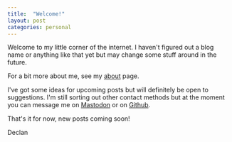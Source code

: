 ```yaml
---
title:  "Welcome!"
layout: post
categories: personal
---
```


Welcome to my little corner of the internet. I haven't figured out a blog name or anything like that yet but may change some stuff around in the future.

For a bit more about me, see my [about](/about.html) page.

I've got some ideas for upcoming posts but will definitely be open to suggestions. I'm still sorting out other contact methods but at the moment you can message me on [Mastodon](www.infosec.exchange/@declan) or on [Github](www.github.com/declan-watson).

That's it for now, new posts coming soon!

Declan
